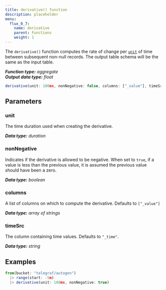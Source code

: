 ```yaml
---
title: derivative() function
description: placeholder
menu:
  flux_0_7:
    name: derivative
    parent: Functions
    weight: 1
---
```


The `derivative()` function computes the rate of change per [`unit`](#unit) of time between subsequent non-null records.
The output table schema will be the same as the input table.

_**Function type:** aggregate_  
_**Output data type:** float_

```js
derivative(unit: 100ms, nonNegative: false, columns: ["_value"], timeSrc: "_time")
```

## Parameters

### unit
The time duration used when creating the derivative.

_**Data type:** duration_

### nonNegative
Indicates if the derivative is allowed to be negative.
When set to `true`, if a value is less than the previous value, it is assumed the previous value should have been a zero.

_**Data type:** boolean_

### columns
A list of columns on which to compute the derivative.
Defaults to `["_value"]`

_**Data type:** array of strings_

### timeSrc
The column containing time values.
Defaults to `"_time"`.

_**Data type:** string_

## Examples
```js
from(bucket: "telegraf/autogen")
  |> range(start: -5m)
  |> derivative(unit: 100ms, nonNegative: true)
```
